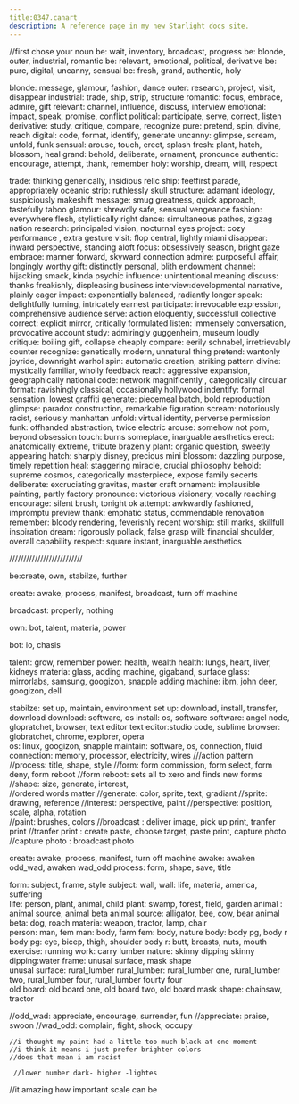 ```yaml
---
title:0347.canart
description: A reference page in my new Starlight docs site.
---
```


//first chose your noun
be: wait, inventory, broadcast, progress 
be: blonde, outer, industrial, romantic
be: relevant, emotional, political, derivative 
be: pure, digital, uncanny, sensual
be: fresh, grand, authentic, holy

blonde: message, glamour, fashion, dance
outer: research, project, visit, disappear
industrial: trade, ship, strip, structure
romantic: focus, embrace, admire, gift
relevant: channel, influence, discuss, interview
emotional: impact, speak, promise, conflict
political: participate, serve, correct, listen
derivative: study, critique, compare, recognize
pure:  pretend, spin, divine, reach 
digital: code, format, identify, generate
uncanny: glimpse, scream, unfold, funk
sensual: arouse, touch, erect, splash
fresh: plant, hatch, blossom, heal
grand: behold, deliberate, ornament, pronounce
authentic: encourage, attempt, thank, remember
holy: worship, dream, will, respect


trade: thinking generically, insidious relic
ship: feetfirst parade,  appropriately oceanic
strip: ruthlessly skull
structure: adamant ideology, suspiciously makeshift
message: smug greatness, quick approach, tastefully taboo
glamour: shrewdly safe, sensual vengeance
fashion: everywhere flesh, stylistically right
dance: simultaneous pathos, zigzag nation
research: principaled vision, nocturnal eyes
project: cozy performance , extra gesture
visit: flop central, lightly miami
disappear: inward perspective, standing aloft
focus:  obsessively season, bright gaze
embrace: manner forward, skyward connection
admire: purposeful affair, longingly worthy
gift: distinctly personal, blith endowment
channel: hijacking smack, kinda psychic
influence: unintentional meaning
discuss: thanks freakishly, displeasing business
interview:developmental narrative, plainly eager
impact: exponentially balanced, radiantly longer 
speak: delightfully turning, intricately earnest
participate: irrevocable expression, comprehensive audience
serve: action eloquently, successfull collective
correct: explicit mirror, critically formulated
listen: immensely conversation, provocative account
study: admiringly guggenheim, museum loudly
critique: boiling gift, collapse cheaply 
compare: eerily schnabel, irretrievably counter
recognize: genetically modern, unnatural thing 
pretend: wantonly joyride, downright warhol
spin: automatic creation, striking pattern
divine: mystically familiar, wholly feedback
reach: aggressive expansion, geographically national
code: network magnificently , categorically circular
format: ravishingly classical, occasionally hollywood
indentify: formal sensation, lowest graffiti
generate: piecemeal batch, bold reproduction
glimpse: paradox construction, remarkable figuration
scream: notoriously racist, seriously manhattan
unfold: virtual identity, perverse permission
funk: offhanded abstraction, twice electric
arouse: somehow not porn, beyond obsession
touch: burns someplace, inarguable aesthetics
erect: anatomically extreme, tribute brazenly
plant: organic question, sweetly appearing
hatch: sharply disney, precious mini
blossom: dazzling purpose, timely repetition
heal: staggering miracle, crucial philosophy
behold: supreme cosmos, categorically masterpiece, expose family secerts
deliberate: excruciating gravitas, master craft
ornament: implausible painting, partly factory
pronounce: victorious visionary, vocally reaching
encourage: silent brush, tonight ok
attempt: awkwardly fashioned, impromptu preview
thank: emphatic status, commendable renovation
remember: bloody rendering, feverishly recent
worship: still marks, skillfull inspiration
dream: rigorously pollack, false grasp
will: financial shoulder, overall capability
respect: square instant, inarguable aesthetics


//////////////////////////

be:create, own, stabilze, further

create: awake, process, manifest, broadcast, turn off machine
 
broadcast: properly, nothing  

own: bot, talent, materia, power

bot: io, chasis 

talent: grow, remember
power: health, wealth
health: lungs, heart, liver, kidneys 
materia: glass, adding machine, gigaband, surface
glass: mirrorlabs, samsung, googizon, snapple
adding machine: ibm, john deer, googizon, dell  

stabilze: set up, maintain, environment
set up: download, install, transfer, download
download: software, os
install: os, software
software: angel node, glopratchet, browser, text editor
text editor:studio code, sublime 
browser: globratchet, chrome, explorer, opera   
os: linux, googizon, snapple 
maintain: software, os, connection, fluid 
connection: memory, processor, electricity, wires
///action pattern
//process: title, shape, style 
//form: form commission, form select, form deny, form reboot 
//form reboot: sets all to xero and finds new forms  
//shape: size, generate, interest,  
//ordered words matter 
//generate: color, sprite, text, gradiant
//sprite: drawing, reference 
//interest: perspective, paint 
//perspective: position, scale, alpha, rotation  
//paint: brushes, colors
//broadcast : deliver image, pick up print, tranfer print 
//tranfer print : create paste, choose target, paste print, capture photo
//capture photo : broadcast photo

create: awake, process, manifest, turn off machine
awake: awaken odd_wad, awaken wad_odd 
process: form, shape, save, title

form: subject, frame, style
subject: wall, 
wall: life, materia, america, suffering  
life: person, plant, animal, child
plant: swamp, forest, field, garden
animal : animal source, animal beta
animal source: alligator, bee, cow, bear
animal beta: dog, roach
materia: weapon, tractor, lamp, chair  
person: man, fem
man: body, farm
fem: body, nature
body: body pg, body r
body pg: eye, bicep, thigh, shoulder
body r: butt, breasts, nuts, mouth  
exercise: running
work: carry lumber
nature: skinny dipping
skinny dipping:water
frame: unusal surface, mask shape  
unusal surface: rural_lumber
rural_lumber: rural_lumber one, rural_lumber two, rural_lumber four, rural_lumber fourty four  
old board: old board one, old board two, old board 
mask shape: chainsaw, tractor 


//odd_wad: appreciate, encourage, surrender, fun
//appreciate: praise, swoon 
//wad_odd: complain, fight, shock, occupy



    //i thought my paint had a little too much black at one moment
    //i think it means i just prefer brighter colors 
    //does that mean i am racist
    
     //lower number dark- higher -lightes

  //it amazing how important scale can be 

